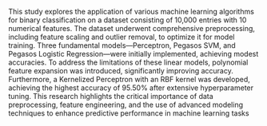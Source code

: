 This study explores the application of various machine learning algorithms for binary classification on a dataset consisting of 10,000 entries with 10 numerical features. The dataset underwent comprehensive preprocessing, including feature scaling and outlier removal, to optimize it for model training. Three fundamental models—Perceptron, Pegasos SVM, and Pegasos Logistic Regression—were initially implemented, achieving modest accuracies. To address the limitations of these linear models, polynomial feature expansion was introduced, significantly improving accuracy. Furthermore, a Kernelized Perceptron with an RBF kernel was developed, achieving the highest accuracy of 95.50% after extensive hyperparameter tuning. This research highlights the critical importance of data preprocessing, feature engineering, and the use of advanced modeling techniques to enhance predictive performance in machine learning tasks

